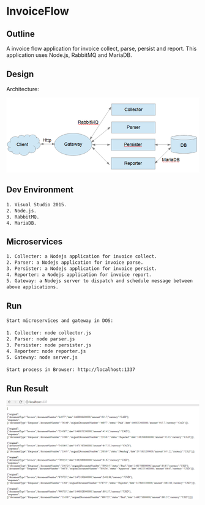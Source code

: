 # InvoiceFlow

## Outline

A invoice flow application for invoice collect, parse, persist and report.
This application uses Node.js, RabbitMQ and MariaDB.

## Design

Architecture:

![alt tag](https://github.com/JohnHou2017/InvoiceFlow/blob/master/Gateway/Doc/InvoiceFlowArchitecture.png)

## Dev Environment
```
1. Visual Studio 2015.
2. Node.js.
3. RabbitMQ.
4. MariaDB.
```
## Microservices
```
1. Collecter: a Nodejs application for invoice collect.
2. Parser: a Nodejs application for invoice parse.
3. Persister: a Nodejs application for invoice persist.
4. Reporter: a Nodejs application for invoice report.
5. Gateway: a Nodejs server to dispatch and schedule message between above applications.
```
## Run
```
Start microservices and gateway in DOS:

1. Collecter: node collector.js
2. Parser: node parser.js
3. Persister: node persister.js
4. Reporter: node reporter.js
5. Gateway: node server.js

Start process in Browser: http://localhost:1337

```
## Run Result

![alt tag](https://github.com/JohnHou2017/InvoiceFlow/blob/master/Gateway/Doc/ReporterOutput.png)
